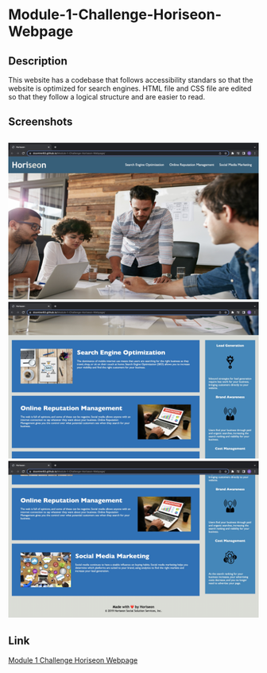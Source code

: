 # Module-1-Challenge-Horiseon-Webpage

<h2>Description</h2>
  
<p>This website has a codebase that follows accessibility standars so that the website is optimized for search engines. HTML file and CSS file are edited so that they follow a logical structure and are easier to read.</p>
  
<h2>Screenshots<h2>

<img src="./screenshots/Screenshot_1.jpeg" alt="screenshot top">
<img src="./screenshots/Screenshot_2.jpeg" alt="screenshot middle">
<img src="./screenshots/Screenshot_3.jpeg" alt="screenshot bottom">

  <h2>Link</h2>

  <a href="https://dcontrer83.github.io/Module-1-Challenge-Horiseon-Webpage">Module 1 Challenge Horiseon Webpage</a>
